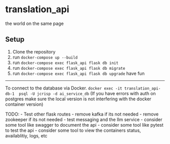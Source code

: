 # translation_api
the world on the same page
## Setup
1. Clone the repository
2. run `docker-compose up --build`
3. run `docker-compose exec flask_api flask db init`
4. run `docker-compose exec flask_api flask db migrate`
5. run `docker-compose exec flask_api flask db upgrade`
have fun

***
To connect to the database via Docker.
`docker exec -it translation_api-db-1  psql -U jcrisp -d ai_service_db`
(If you have errors with auth on postgres make sure the local version is not interfering with the docker container version)

TODO:
    - Test other flask routes
    - remove kafka if its not needed
    - remove zookeeper if its not needed
    - test messaging and the llm service
    - consider some tool like swagger to document the api
    - consider some tool like pytest to test the api
    - consider some tool to view the containers status, availablitiy, logs, etc
    